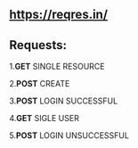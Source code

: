 ## https://reqres.in/
## Requests:
1.**GET** SINGLE RESOURCE

2.**POST** CREATE

3.**POST** LOGIN SUCCESSFUL

4.**GET** SIGLE USER

5.**POST** LOGIN UNSUCCESSFUL
